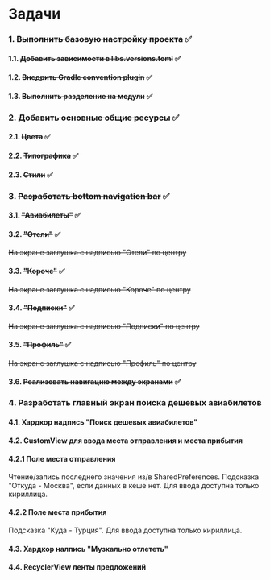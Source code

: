 # Задачи
### 1. ~~Выполнить базовую настройку проекта~~ ✅
#### 1.1. ~~Добавить зависимости в libs.versions.toml~~ ✅
#### 1.2. ~~Внедрить Gradle convention plugin~~ ✅
#### 1.3. ~~Выполнить разделение на модули~~ ✅
### 2. ~~Добавить основные общие ресурсы~~ ✅
#### 2.1. ~~Цвета~~ ✅
#### 2.2. ~~Типографика~~ ✅
#### 2.3. ~~Стили~~ ✅
### 3. ~~Разработать bottom navigation bar~~ ✅
#### 3.1. ~~"Авиабилеты"~~ ✅
#### 3.2. ~~"Отели"~~ ✅
~~На экране заглушка с надписью "Отели" по центру~~
#### 3.3. ~~"Короче"~~ ✅
~~На экране заглушка с надписью "Короче" по центру~~
#### 3.4. ~~"Подписки"~~ ✅
~~На экране заглушка с надписью "Подписки" по центру~~
#### 3.5. ~~"Профиль"~~ ✅
~~На экране заглушка с надписью "Профиль" по центру~~
#### 3.6. ~~Реализовать навигацию между экранами~~ ✅
### 4. Разработать главный экран поиска дешевых авиабилетов
#### 4.1. Хардкор надпись "Поиск дешевых авиабилетов"
#### 4.2. CustomView для ввода места отправления и места прибытия
#### 4.2.1 Поле места отправления
Чтение/запись последнего значения из/в SharedPreferences. Подсказка "Откуда - Москва", если данных в кеше нет. Для ввода доступна только кириллица.
#### 4.2.2 Поле места прибытия
Подсказка "Куда - Турция". Для ввода доступна только кириллица.
#### 4.3. Хардкор налпись "Музкально отлететь"
#### 4.4. RecyclerView ленты предложений


